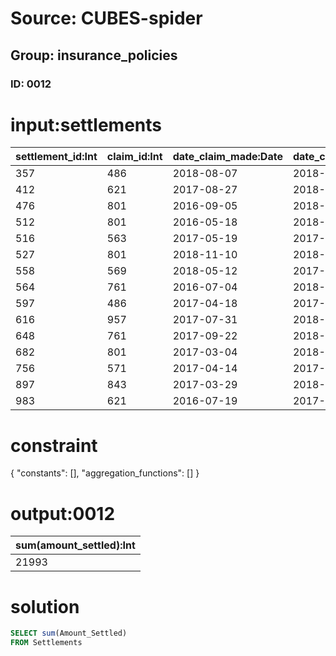 # Source: CUBES-spider
## Group: insurance_policies
### ID: 0012

# input:settlements

| settlement_id:Int | claim_id:Int | date_claim_made:Date | date_claim_settled:Date | amount_claimed:Int | amount_settled:Int | customer_policy_id:Int |
|---|---|---|---|---|---|---|
| 357 | 486 | 2018-08-07 | 2018-01-16 | 38543 | 1181 | 515 |
| 412 | 621 | 2017-08-27 | 2018-02-04 | 57669 | 1427 | 617 |
| 476 | 801 | 2016-09-05 | 2018-03-02 | 30954 | 1805 | 943 |
| 512 | 801 | 2016-05-18 | 2018-02-11 | 82506 | 1737 | 133 |
| 516 | 563 | 2017-05-19 | 2017-10-06 | 37302 | 1767 | 638 |
| 527 | 801 | 2018-11-10 | 2018-02-15 | 25078 | 930 | 727 |
| 558 | 569 | 2018-05-12 | 2017-11-30 | 16603 | 1516 | 536 |
| 564 | 761 | 2016-07-04 | 2018-02-20 | 62680 | 1676 | 839 |
| 597 | 486 | 2017-04-18 | 2017-12-24 | 4456 | 1698 | 359 |
| 616 | 957 | 2017-07-31 | 2018-01-27 | 24055 | 1262 | 590 |
| 648 | 761 | 2017-09-22 | 2018-02-14 | 32079 | 1266 | 805 |
| 682 | 801 | 2017-03-04 | 2018-02-20 | 56850 | 1508 | 564 |
| 756 | 571 | 2017-04-14 | 2017-11-15 | 8634 | 1293 | 448 |
| 897 | 843 | 2017-03-29 | 2018-02-20 | 20569 | 1885 | 678 |
| 983 | 621 | 2016-07-19 | 2017-11-04 | 3864 | 1042 | 419 |

# constraint

{
  "constants": [],
  "aggregation_functions": []
}

# output:0012

| sum(amount_settled):Int |
|---|
| 21993 |

# solution

```sql
SELECT sum(Amount_Settled)
FROM Settlements
```
